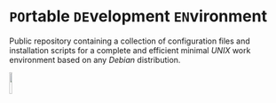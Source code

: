 # `PO`rtable `DE`velopment `EN`vironment

Public repository containing a collection of configuration files and installation scripts for a complete and efficient minimal *UNIX* work environment based on any *Debian* distribution.

<a href="https://www.debian.org"><img src="https://upload.wikimedia.org/wikipedia/commons/5/5c/Powered_by_Debian.svg" width="10%"></a>
